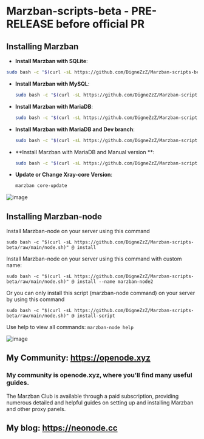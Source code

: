 # Marzban-scripts-beta - PRE-RELEASE before official PR 

## Installing Marzban
- **Install Marzban with SQLite**:

```bash
sudo bash -c "$(curl -sL https://github.com/DigneZzZ/Marzban-scripts-beta/raw/main/marzban.sh)" @ install
```

- **Install Marzban with MySQL**:

  ```bash
  sudo bash -c "$(curl -sL https://github.com/DigneZzZ/Marzban-scripts-beta/raw/main/marzban.sh)" @ install --database mysql
  ```

- **Install Marzban with MariaDB**:

  ```bash
  sudo bash -c "$(curl -sL https://github.com/DigneZzZ/Marzban-scripts-beta/raw/main/marzban.sh)" @ install --database mariadb
  ```
  
- **Install Marzban with MariaDB and Dev branch**:

  ```bash
  sudo bash -c "$(curl -sL https://github.com/DigneZzZ/Marzban-scripts-beta/raw/main/marzban.sh)" @ install --database mariadb --dev
  ```

- **Install Marzban with MariaDB and Manual version **:

  ```bash
  sudo bash -c "$(curl -sL https://github.com/DigneZzZ/Marzban-scripts-beta/raw/main/marzban.sh)" @ install --database mariadb --version v0.5.2
  ```

- **Update or Change Xray-core Version**:

  ```bash
  marzban core-update
  ```

![image](https://github.com/user-attachments/assets/6c0c23e4-a6de-4acb-bcab-4035cd6fdc08)


## Installing Marzban-node
Install Marzban-node on your server using this command

```
sudo bash -c "$(curl -sL https://github.com/DigneZzZ/Marzban-scripts-beta/raw/main/node.sh)" @ install
```

Install Marzban-node on your server using this command with custom name:
```
sudo bash -c "$(curl -sL https://github.com/DigneZzZ/Marzban-scripts-beta/raw/main/node.sh)" @ install --name marzban-node2
```
Or you can only install this script (marzban-node command) on your server by using this command

```
sudo bash -c "$(curl -sL https://github.com/DigneZzZ/Marzban-scripts-beta/raw/main/node.sh)" @ install-script
```
Use help to view all commands: `marzban-node help`

![image](https://github.com/user-attachments/assets/d585419f-4881-4327-a978-a181de87d9cd)

## My Community: https://openode.xyz
### My community is openode.xyz, where you’ll find many useful guides.
The Marzban Club is available through a paid subscription, providing numerous detailed and helpful guides on setting up and installing Marzban and other proxy panels.

## My blog: https://neonode.cc


